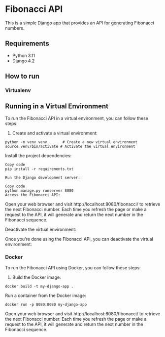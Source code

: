 # Fibonacci API

This is a simple Django app that provides an API for generating Fibonacci numbers.

## Requirements

- Python 3.11
- Django 4.2

## How to run

### Virtualenv

## Running in a Virtual Environment

To run the Fibonacci API in a virtual environment, you can follow these steps:

1. Create and activate a virtual environment:

```shell
python -m venv venv       # Create a new virtual environment
source venv/bin/activate # Activate the virtual environment

```

Install the project dependencies:

```shell
Copy code
pip install -r requirements.txt

Run the Django development server:
```

```shell
Copy code
python manage.py runserver 8080
Access the Fibonacci API:
```

Open your web browser and visit http://localhost:8080/fibonacci/ to retrieve the next Fibonacci number. Each time you refresh the page or make a request to the API, it will generate and return the next number in the Fibonacci sequence.

Deactivate the virtual environment:

Once you're done using the Fibonacci API, you can deactivate the virtual environment:

### Docker

To run the Fibonacci API using Docker, you can follow these steps:

1. Build the Docker image:

```shell
docker build -t my-django-app .
```

Run a container from the Docker image:

```shell
docker run -p 8080:8080 my-django-app
```

Open your web browser and visit http://localhost:8080/fibonacci/ to retrieve the next Fibonacci number. Each time you refresh the page or make a request to the API, it will generate and return the next number in the Fibonacci sequence.